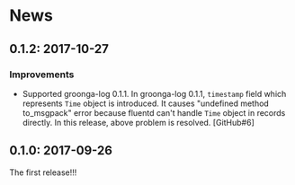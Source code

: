 # News

## 0.1.2: 2017-10-27

### Improvements

  * Supported groonga-log 0.1.1. In groonga-log 0.1.1, `timestamp`
    field which represents `Time` object is introduced. It causes
    "undefined method to_msgpack" error because fluentd can't handle
    `Time` object in records directly. In this release, above problem
    is resolved. [GitHub#6]

## 0.1.0: 2017-09-26

The first release!!!
